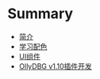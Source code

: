 # Summary

* [简介](README.md)
* [学习配色](chapter1.md)
* [UI组件](uizu-jian.md)
* [OllyDBG v1.10插件开发](ollydbg-v110cha-jian-kai-fa.md)

